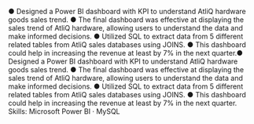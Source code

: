 ● Designed a Power BI dashboard with KPI to understand AtliQ hardware goods sales trend.
● The final dashboard was effective at displaying the sales trend of AtliQ hardware, allowing users to understand the
data and make informed decisions. 
● Utilized SQL to extract data from 5 different related tables from AtliQ sales databases using JOINS.
● This dashboard could help in increasing the revenue at least by 7% in the next quarter.● Designed a Power BI dashboard with KPI to understand AtliQ hardware goods sales trend. ● The final dashboard was effective at displaying the sales trend of AtliQ hardware, allowing users to understand the data and make informed decisions. ● Utilized SQL to extract data from 5 different related tables from AtliQ sales databases using JOINS. ● This dashboard could help in increasing the revenue at least by 7% in the next quarter.
Skills: Microsoft Power BI · MySQL
